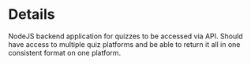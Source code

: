 # Details
NodeJS backend application for quizzes to be accessed via API. Should have access to multiple quiz platforms and be able to return it all in one consistent format on one platform.
